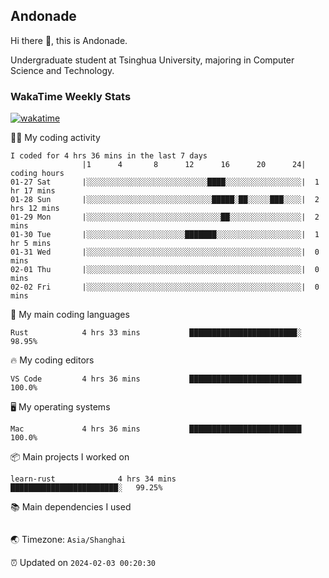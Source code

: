## Andonade

Hi there 👋, this is Andonade.

Undergraduate student at Tsinghua University, majoring in Computer Science and Technology.

### WakaTime Weekly Stats

[![wakatime](https://wakatime.com/badge/user/018bd8cc-ca3d-4a3e-a11d-74879d0e0c99.svg)](https://wakatime.com/@018bd8cc-ca3d-4a3e-a11d-74879d0e0c99)

🧑‍💻 My coding activity 

```text
I coded for 4 hrs 36 mins in the last 7 days
          		|1      4       8      12      16      20      24|	coding hours
01-27 Sat		|░░░░░░░░░░░░░░░░░░░░░░░░░░░████░░░░░░░░░░░░░░░░░|	1 hr 17 mins
01-28 Sun		|░░░░░░░░░░░░░░░░░░░░░░░░░░░░█████░██░░░░░███░░░░|	2 hrs 12 mins
01-29 Mon		|░░░░░░░░░░░░░░░░░░░░░░░░░░░░░░██░░░░░░░░░░░░░░░░|	2 mins
01-30 Tue		|░░░░░░░░░░░░░░░░░░░░░░███████░░░░░░░░░░░░░░░░░░░|	1 hr 5 mins
01-31 Wed		|░░░░░░░░░░░░░░░░░░░░░░░░░░░░░░░░░░░░░░░░░░░░░░░░|	0 mins
02-01 Thu		|░░░░░░░░░░░░░░░░░░░░░░░░░░░░░░░░░░░░░░░░░░░░░░░░|	0 mins
02-02 Fri		|░░░░░░░░░░░░░░░░░░░░░░░░░░░░░░░░░░░░░░░░░░░░░░░░|	0 mins
```

🌱 My main coding languages 

```text
Rust           	4 hrs 33 mins       	████████████████████████░	98.95%
```

🔥 My coding editors 

```text
VS Code        	4 hrs 36 mins       	█████████████████████████	100.0%
```

🖥️ My operating systems 

```text
Mac            	4 hrs 36 mins       	█████████████████████████	100.0%
```

📦 Main projects I worked on 

```text
learn-rust          	4 hrs 34 mins       	████████████████████████░	99.25%
```

📚 Main dependencies I used 

```text
```

🌏 Timezone: `Asia/Shanghai`

⏰ Updated on `2024-02-03 00:20:30`